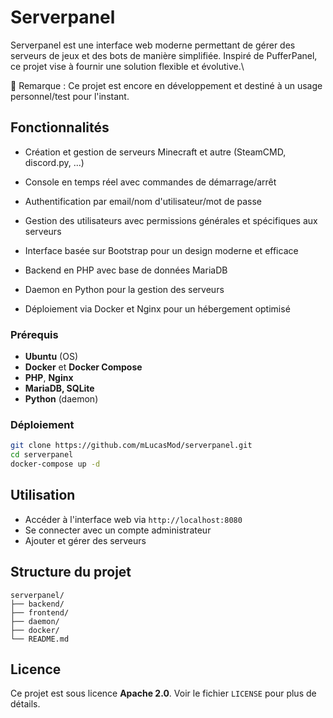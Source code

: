 # Serverpanel

Serverpanel est une interface web moderne permettant de gérer des serveurs de jeux et des bots de manière simplifiée. Inspiré de PufferPanel, ce projet vise à fournir une solution flexible et évolutive.\

📌 Remarque : Ce projet est encore en développement et destiné à un usage personnel/test pour l'instant.

## Fonctionnalités

- Création et gestion de serveurs Minecraft et autre (SteamCMD, discord.py, ...)

- Console en temps réel avec commandes de démarrage/arrêt

- Authentification par email/nom d'utilisateur/mot de passe

- Gestion des utilisateurs avec permissions générales et spécifiques aux serveurs

- Interface basée sur Bootstrap pour un design moderne et efficace

- Backend en PHP avec base de données MariaDB

- Daemon en Python pour la gestion des serveurs

- Déploiement via Docker et Nginx pour un hébergement optimisé&#x20;

### Prérequis

- **Ubuntu** (OS)
- **Docker** et **Docker Compose**
- **PHP**, **Nginx**
- &#x20;**MariaDB, SQLite**
- **Python** (daemon)

### Déploiement

```sh
git clone https://github.com/mLucasMod/serverpanel.git
cd serverpanel
docker-compose up -d
```

## Utilisation

- Accéder à l'interface web via `http://localhost:8080`
- Se connecter avec un compte administrateur
- Ajouter et gérer des serveurs

## Structure du projet

```
serverpanel/
├── backend/
├── frontend/
├── daemon/
├── docker/
└── README.md
```

## Licence

Ce projet est sous licence **Apache 2.0**. Voir le fichier `LICENSE` pour plus de détails.
